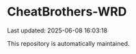 # CheatBrothers-WRD

Last updated: 2025-06-08 16:03:18

This repository is automatically maintained.
